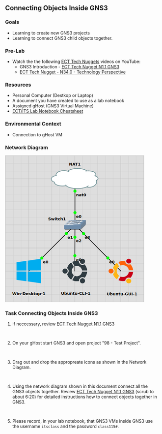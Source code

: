 ## Connecting Objects Inside GNS3

### Goals
- Learning to create new GNS3 projects
- Learning to connect GNS3 child objects together.

### Pre-Lab
- Watch the the following [ECT Tech Nuggets](https://www.youtube.com/@ecttechnuggets9126/featured) videos on YouTube:
    - GNS3 Introduction - [ECT Tech Nugget N1.1 GNS3](https://www.youtube.com/watch?v=w5qsM3LhpQI)
    - [ECT Tech Nugget - N34.0 - Technology Perspective](https://youtu.be/ixrzbdUu8yQ)

### Resources

- Personal Computer (Destkop or Laptop)
- A document you have created to use as a lab notebook
- Assigned gHost (GNS3 Virtual Machine)
- [ECT/ITS Lab Notebook Cheatsheet](https://github.com/OHIO-ECT/Lab-Notebook-Cheat-Sheet)

### Environmental Context
- Connection to gHost VM

### Network Diagram

![](./images/lab1-pic2-1.png)


### Task Connecting Objects Inside GNS3

1. If neccessary, review [ECT Tech Nugget N1.1 GNS3](https://www.youtube.com/watch?v=w5qsM3LhpQI)
<br>

2. On your gHost start GNS3 and open project "98 - Test Project".
<br>

3. Drag out and drop the appropreate icons as shown in the Network Diagram.
<br>

4.  Using the network diagram shown in this document connect all the GNS3 objects together. Review [ECT Tech Nugget N1.1 GNS3](https://www.youtube.com/watch?v=w5qsM3LhpQI) (scrub to about 6:20) for detailed instructions how to connect objects together in GNS3.
<br>

5. Please record, in your lab notebook, that GNS3 VMs inside GNS3 use the username `itsclass` and the password `class115#`.
